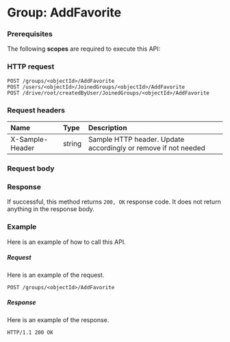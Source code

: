 # Group: AddFavorite


### Prerequisites
The following **scopes** are required to execute this API: 
### HTTP request
<!-- { "blockType": "ignored" } -->
```http
POST /groups/<objectId>/AddFavorite
POST /users/<objectId>/JoinedGroups/<objectId>/AddFavorite
POST /drive/root/createdByUser/JoinedGroups/<objectId>/AddFavorite

```
### Request headers
| Name       | Type | Description|
|:---------------|:--------|:----------|
| X-Sample-Header  | string  | Sample HTTP header. Update accordingly or remove if not needed|

### Request body

### Response
If successful, this method returns `200, OK` response code. It does not return anything in the response body.

### Example
Here is an example of how to call this API.
##### Request
Here is an example of the request.
<!-- {
  "blockType": "request",
  "name": "group_addfavorite"
}-->
```http
POST /groups/<objectId>/AddFavorite
```

##### Response
Here is an example of the response.
<!-- {
  "blockType": "response",
  "truncated": false,
  "@odata.type": "microsoft.graph.none"
} -->
```http
HTTP/1.1 200 OK
```

<!-- uuid: 43ec0210-91c7-4ac5-bb57-9a466ba799fb
2015-10-21 09:21:59 UTC -->
<!-- {
  "type": "#page.annotation",
  "description": "Group: AddFavorite",
  "keywords": "",
  "section": "documentation",
  "tocPath": ""
}-->